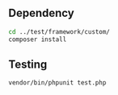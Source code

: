 ## Dependency

~~~sh
cd ../test/framework/custom/
composer install
 ~~~

 ## Testing

 ~~~sh
 vendor/bin/phpunit test.php
 ~~~
